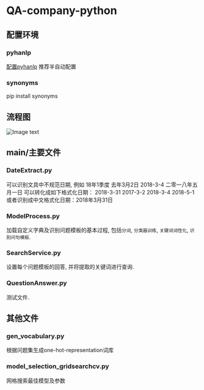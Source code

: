 # QA-company-python

## 配置环境

### pyhanlp

[配置pyhanlp](https://github.com/hankcs/pyhanlp/wiki/%E6%89%8B%E5%8A%A8%E9%85%8D%E7%BD%AE)
推荐半自动配置

### synonyms

pip install synonyms

## 流程图

![Image text](https://raw.githubusercontent.com/luoming3/picture_repository/master/process.jpg)

## main/主要文件

### DateExtract.py

可以识别文具中不规范日期, 例如 18年1季度 去年3月2日 2018-3-4 二零一八年五月一日 可以转化成如下格式化日期：
2018-3-31 2017-3-2 2018-3-4 2018-5-1 或者识别成中文格式化日期：2018年3月31日

### ModelProcess.py

加载自定义字典及识别问题模板的基本过程, 包括`分词`, `分类器训练`, `关键词词性化`, `识别问句模板`.

### SearchService.py

设置每个问题模板的回答, 并将提取的关键词进行查询.

### QuestionAnswer.py

测试文件.

## 其他文件

### gen_vocabulary.py

根据问题集生成one-hot-representation词库

### model_selection_gridsearchcv.py

网格搜索最佳模型及参数
